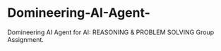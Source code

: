 # Domineering-AI-Agent-
Domineering AI Agent for AI: REASONING &amp; PROBLEM SOLVING Group Assignment. 
